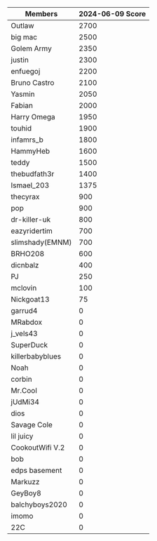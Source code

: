 
| Members         | 2024-06-09 Score |
| --------------- | ---------------- |
| Outlaw          | 2700             |
| big mac         | 2500             |
| Golem Army      | 2350             |
| justin          | 2300             |
| enfuegoj        | 2200             |
| Bruno Castro    | 2100             |
| Yasmin          | 2050             |
| Fabian          | 2000             |
| Harry Omega     | 1950             |
| touhid          | 1900             |
| infamrs_b       | 1800             |
| HammyHeb        | 1600             |
| teddy           | 1500             |
| thebudfath3r    | 1400             |
| Ismael_203      | 1375             |
| thecyrax        | 900              |
| pop             | 900              |
| dr-killer-uk    | 800              |
| eazyridertim    | 700              |
| slimshady(EMNM) | 700              |
| BRHO208         | 600              |
| dicnbalz        | 400              |
| PJ              | 250              |
| mclovin         | 100              |
| Nickgoat13      | 75               |
| garrud4         | 0                |
| MRabdox         | 0                |
| j_vels43        | 0                |
| SuperDuck       | 0                |
| killerbabyblues | 0                |
| Noah            | 0                |
| corbin          | 0                |
| Mr.Cool         | 0                |
| jUdMi34         | 0                |
| dios            | 0                |
| Savage Cole     | 0                |
| lil juicy       | 0                |
| CookoutWifi V.2 | 0                |
| bob             | 0                |
| edps basement   | 0                |
| Markuzz         | 0                |
| GeyBoy8         | 0                |
| balchyboys2020  | 0                |
| imomo           | 0                |
| 22C             | 0                |
